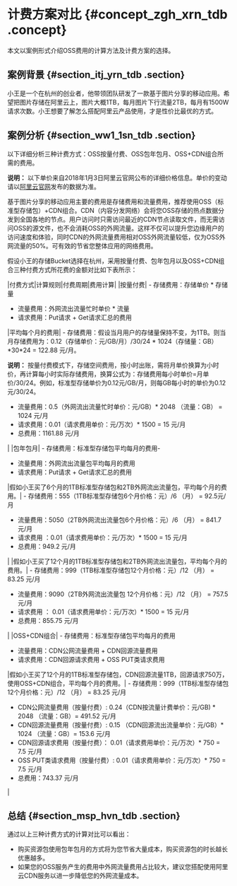 # 计费方案对比 {#concept_zgh_xrn_tdb .concept}

本文以案例形式介绍OSS费用的计算方法及计费方案的选择。

## 案例背景 {#section_itj_yrn_tdb .section}

小王是一个在杭州的创业者，他带领团队研发了一款基于图片分享的移动应用。希望把图片存储在阿里云上，图片大概1TB，每月图片下行流量2TB，每月有1500W请求次数。小王想要了解怎么搭配阿里云产品使用，才是性价比最优的方式。

## 案例分析 {#section_ww1_1sn_tdb .section}

以下详细分析三种计费方式：OSS按量付费、OSS包年包月、OSS+CDN组合所需的费用。

**说明：** 以下单价来自2018年1月3日阿里云官网公布的详细价格信息。单价的变动请以[阿里云官网](https://www.aliyun.com/price/product#/oss/detail)发布的数据为准。

基于图片分享的移动应用主要的费用是存储费用和流量费用，推荐使用OSS（标准型存储包）+CDN组合。CDN（内容分发网络）会将您OSS存储的热点数据分发到全国各地的节点。用户访问时只需访问最近的CDN节点读取文件，而无需访问OSS的源文件，也不会消耗OSS的外网流量。这样不仅可以提升您边缘用户的访问速度和体验，同时CDN的外网流量费用相对OSS外网流量较低，仅为OSS外网流量的50%。可有效的节省您整体应用的网络费用。

假设小王的存储Bucket选择在杭州，采用按量付费、包年包月以及OSS+CDN组合三种付费方式所花费的金额对比如下表所示：

|付费方式|计算规则|付费周期|费用计算|
|按量付费| -   存储费用：存储单价 \* 存储量
-   流量费用：外网流出流量忙时单价 \* 流量
-   请求费用：Put请求 + Get请求汇总的费用

 |平均每个月的费用| -   存储费用：假设当月用户的存储量保持不变，为1TB。则当月存储费用为：0.12（存储单价：元/GB/月）/30/24 \* 1024（存储量：GB）\*30\*24 = 122.88 元/月。

**说明：** 按量付费模式下，存储空间费用，按小时出账，需将月单价换算为小时价，再计算每小时实际存储费用，换算公式为：存储费用每小时单价=月单价/30/24。例如，标准型存储单价为0.12元/GB/月，则每GB每小时的单价为0.12元/30/24。

-   流量费用：0.5（外网流出流量忙时单价：元/GB）\* 2048 （流量：GB） = 1024 元/月
-   请求费用：0.01（请求费用单价：元/万次）\* 1500 = 15 元/月
-   总费用：1161.88 元/月

 |
|包年包月| -   存储费用：标准型存储包平均每月的费用-
-   流量费用：外网流出流量包平均每月的费用
-   请求费用：Put请求 + Get请求汇总的费用

 |假如小王买了6个月的1TB标准型存储包和2TB外网流出流量包，平均每个月的费用。| -   存储费用：555（1TB标准型存储包6个月价格：元）/6 （月） = 92.5元/月
-   流量费用：5050（2TB外网流出流量包6个月价格：元）/6 （月） = 841.7 元/月
-   请求费用 ：0.01（请求费用单价：元/万次）\* 1500 = 15 元/月
-   总费用：949.2 元/月

 |
|假如小王买了12个月的1TB标准型存储包和2TB外网流出流量包，平均每个月的费用。| -   存储费用：999（1TB标准型存储包12个月价格：元）/12 （月） = 83.25 元/月
-   流量费用：9090（2TB外网流出流量包 12个月价格：元）/12 （月） = 757.5 元/月
-   请求费用 ： 0.01（请求费用单价：元/万次）\* 1500 = 15 元/月
-   总费用：855.75 元/月

 |
|OSS+CDN组合| -   存储费用：标准型存储包平均每月的费用
-   流量费用：CDN公网流量费用 + CDN回源流量费用
-   请求费用：CDN回源请求费用 + OSS PUT类请求费用

 |假如小王买了12个月的1TB标准型存储包，CDN回源流量1TB，回源请求750万，使用OSS+CDN组合，平均每个月的费用。| -   存储费用：999（1TB标准型存储包12个月价格：元）/12 （月） = 83.25 元/月
-   CDN公网流量费用（按量付费）: 0.24（CDN按流量计费单价：元/GB\) \* 2048 （流量：GB）= 491.52 元/月
-   CDN回源流量费用（按量付费）: 0.15 （CDN回源流出流量单价：元/GB）\* 1024 （流量：GB）= 153.6 元/月
-   CDN回源请求费用（按量付费）： 0.01（请求费用单价：元/万次）\* 750 = 7.5 元/月
-   OSS PUT类请求费用（按量付费）: 0.01（请求费用单价：元/万次）\* 750 = 7.5 元/月
-   总费用：743.37 元/月

 |

## 总结 {#section_msp_hvn_tdb .section}

通过以上三种计费方式的计算对比可以看出：

-   购买资源包使用包年包月的方式将为您节省大量成本，购买资源包的时长越长优惠越多。
-   如果您的OSS服务产生的费用中外网流量费用占比较大，建议您搭配使用阿里云CDN服务以进一步降低您的外网流量成本。

